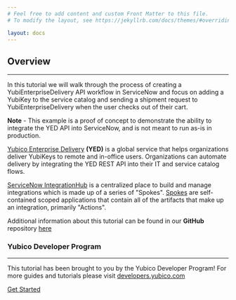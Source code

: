 ```yaml
---
# Feel free to add content and custom Front Matter to this file.
# To modify the layout, see https://jekyllrb.com/docs/themes/#overriding-theme-defaults

layout: docs
---
```

## Overview
---
In this tutorial we will walk through the process of creating a YubiEnterpriseDelivery API workflow in ServiceNow and focus on adding a YubiKey to the service catalog and sending a shipment request to YubiEnterpriseDelivery when the user checks out of their cart.

**Note** - This example is a proof of concept to demonstrate the ability to integrate the YED API into ServiceNow, and is not meant to run as-is in production.

[Yubico Enterprise Delivery](https://www.yubico.com/products/yubienterprise/) **(YED)** is a global service that helps organizations deliver YubiKeys to remote and in-office users.  Organizations can automate delivery by integrating the YED REST API into their IT and service catalog flows.

[ServiceNow IntegrationHub](https://www.servicenow.com/products/integration-hub.html) is a centralized place to build and manage integrations which is made up of a series of "Spokes". [Spokes](https://developer.servicenow.com/dev.do#!/learn/courses/quebec/app_store_learnv2_flowdesigner_quebec_flow_designer/app_store_learnv2_flowdesigner_quebec_developing_for_flow_designer/app_store_learnv2_flowdesigner_quebec_working_with_spokes) are self-contained scoped applications that contain all of the artifacts that make up an integration, primarily "Actions".

Additional information about this tutorial can be found in our **GitHub** repository [here](https://github.com/YubicoLabs/yed-spoke-example)

### Yubico Developer Program
---
This tutorial has been brought to you by the Yubico Developer Program! For more guides and tutorials please visit [developers.yubico.com](https://developers.yubico.com/)

<div class="btns">
  <a class="btn" href="/learn/prerequisites">Get Started</a>
</div>